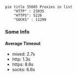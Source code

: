 
```mermaid
pie title 35605 Proxies in list
    "HTTP" : 23035
    "HTTPS": 5226
    "SOCKS" : 11299
```

### Some Info
#### Average Timeout

- mixed: 2.7s
- http: 1.3s
- https: 8.6s
- socks: 6.6s